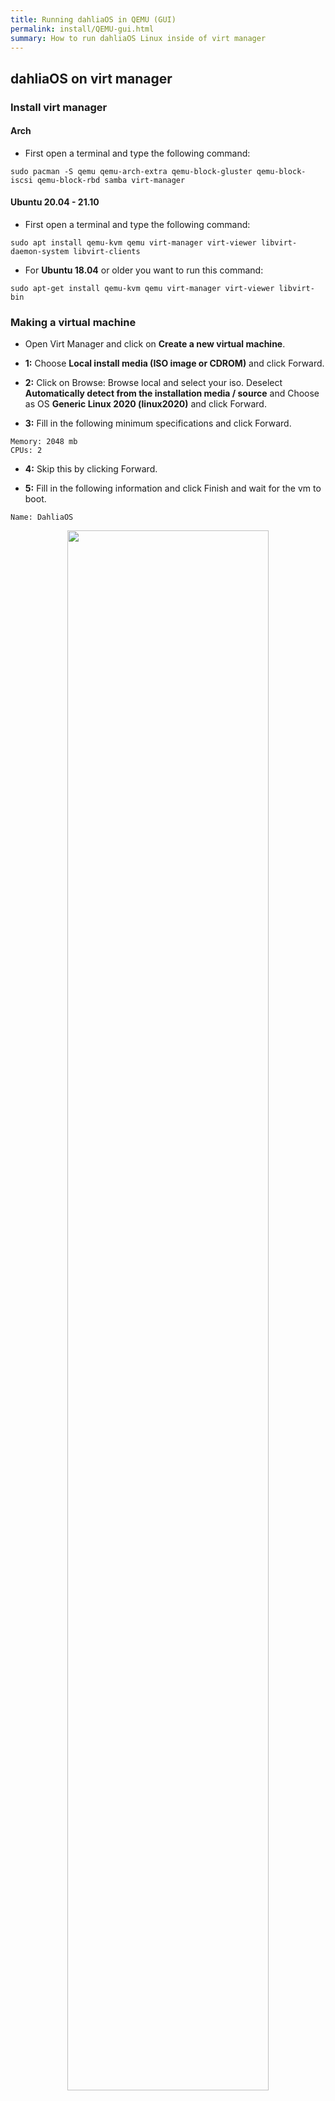 ```yaml
---
title: Running dahliaOS in QEMU (GUI)
permalink: install/QEMU-gui.html
summary: How to run dahliaOS Linux inside of virt manager
---
```

## dahliaOS on virt manager

### Install virt manager

#### Arch
- First open a terminal and type the following command:

```
sudo pacman -S qemu qemu-arch-extra qemu-block-gluster qemu-block-iscsi qemu-block-rbd samba virt-manager
```

#### Ubuntu 20.04 - 21.10
- First open a terminal and type the following command:

```
sudo apt install qemu-kvm qemu virt-manager virt-viewer libvirt-daemon-system libvirt-clients
```

- For **Ubuntu 18.04** or older you want to run this command:

```
sudo apt-get install qemu-kvm qemu virt-manager virt-viewer libvirt-bin
```

### Making a virtual machine

- Open Virt Manager and click on **Create a new virtual machine**.

- **1:** Choose **Local install media (ISO image or CDROM)** and click Forward.

- **2:** Click on Browse: Browse local and select your iso. Deselect **Automatically detect from the installation media / source** and Choose as OS **Generic Linux 2020 (linux2020)** and click Forward.

- **3:** Fill in the following minimum specifications and click Forward.


```
Memory: 2048 mb
CPUs: 2
```

- **4:** Skip this by clicking Forward.

- **5:** Fill in the following information and click Finish and wait for the vm to boot.

```
Name: DahliaOS
```

<div align=center> 
 <img width="80%" src="../img/qemu-gui/1.gif"/> 
</div>


